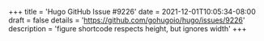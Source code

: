 +++
title = 'Hugo GitHub Issue #9226'
date = 2021-12-01T10:05:34-08:00
draft = false
details = 'https://github.com/gohugoio/hugo/issues/9226'
description = 'figure shortcode respects height, but ignores width'
+++
